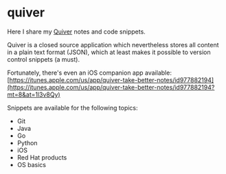 # quiver
Here I share my [Quiver](https://itunes.apple.com/app/quiver-programmers-notebook/id866773894?mt=12) notes and code snippets. 

Quiver is a closed source application which nevertheless stores all content in a plain text format (JSON), which at least makes it possible to version control snippets (a must).

Fortunately, there's even an iOS companion app available: [https://itunes.apple.com/us/app/quiver-take-better-notes/id977882194](https://itunes.apple.com/us/app/quiver-take-better-notes/id977882194?mt=8&at=1l3v8Qy)

Snippets are available for the following topics:
  * Git
  * Java
  * Go
  * Python
  * iOS
  * Red Hat products
  * OS basics
